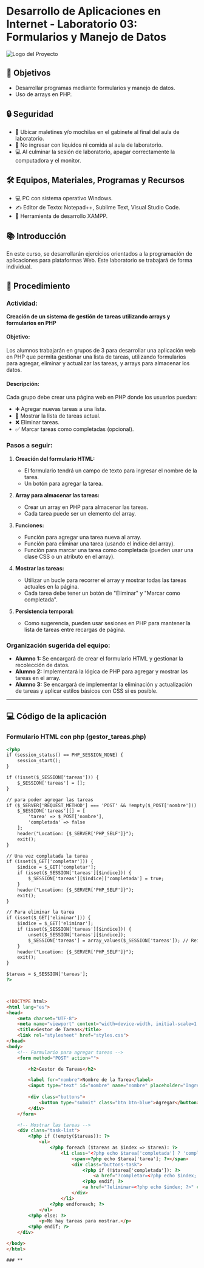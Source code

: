 # Desarrollo de Aplicaciones en Internet - Laboratorio 03: Formularios y Manejo de Datos

![Logo del Proyecto](proyect.jpeg)


## 🎯 **Objetivos**
- Desarrollar programas mediante formularios y manejo de datos.
- Uso de arrays en PHP.

## 🔒 **Seguridad**
- 📍 Ubicar maletines y/o mochilas en el gabinete al final del aula de laboratorio.
- 🚫 No ingresar con líquidos ni comida al aula de laboratorio.
- 💻 Al culminar la sesión de laboratorio, apagar correctamente la computadora y el monitor.

## 🛠️ **Equipos, Materiales, Programas y Recursos**
- 💻 PC con sistema operativo Windows.
- ✍️ Editor de Texto: Notepad++, Sublime Text, Visual Studio Code.
- 🔧 Herramienta de desarrollo XAMPP.

## 📚 **Introducción**
En este curso, se desarrollarán ejercicios orientados a la programación de aplicaciones para plataformas Web. Este laboratorio se trabajará de forma individual.

## 📝 **Procedimiento**

### **Actividad:**
**Creación de un sistema de gestión de tareas utilizando arrays y formularios en PHP**

#### **Objetivo:**
Los alumnos trabajarán en grupos de 3 para desarrollar una aplicación web en PHP que permita gestionar una lista de tareas, utilizando formularios para agregar, eliminar y actualizar las tareas, y arrays para almacenar los datos.

#### **Descripción:**
Cada grupo debe crear una página web en PHP donde los usuarios puedan:
- ➕ Agregar nuevas tareas a una lista.
- 📜 Mostrar la lista de tareas actual.
- ❌ Eliminar tareas.
- ✅ Marcar tareas como completadas (opcional).

### **Pasos a seguir:**

1. **Creación del formulario HTML:**
   - El formulario tendrá un campo de texto para ingresar el nombre de la tarea.
   - Un botón para agregar la tarea.

2. **Array para almacenar las tareas:**
   - Crear un array en PHP para almacenar las tareas.
   - Cada tarea puede ser un elemento del array.

3. **Funciones:**
   - Función para agregar una tarea nueva al array.
   - Función para eliminar una tarea (usando el índice del array).
   - Función para marcar una tarea como completada (pueden usar una clase CSS o un atributo en el array).

4. **Mostrar las tareas:**
   - Utilizar un bucle para recorrer el array y mostrar todas las tareas actuales en la página.
   - Cada tarea debe tener un botón de "Eliminar" y "Marcar como completada".

5. **Persistencia temporal:**
   - Como sugerencia, pueden usar sesiones en PHP para mantener la lista de tareas entre recargas de página.

### **Organización sugerida del equipo:**
- **Alumno 1:** Se encargará de crear el formulario HTML y gestionar la recolección de datos.
- **Alumno 2:** Implementará la lógica de PHP para agregar y mostrar las tareas en el array.
- **Alumno 3:** Se encargará de implementar la eliminación y actualización de tareas y aplicar estilos básicos con CSS si es posible.

---

## 💻 **Código de la aplicación**

### **Formulario HTML con php (gestor_tareas.php)**

```html
<?php
if (session_status() == PHP_SESSION_NONE) {
    session_start();
}

if (!isset($_SESSION['tareas'])) {
    $_SESSION['tareas'] = [];
}

// para poder agregar las tareas
if ($_SERVER['REQUEST_METHOD'] === 'POST' && !empty($_POST['nombre'])) {
    $_SESSION['tareas'][] = [
        'tarea' => $_POST['nombre'],
        'completada' => false
    ];
    header("Location: {$_SERVER['PHP_SELF']}");
    exit();
}

// Una vez complatada la tarea
if (isset($_GET['completar'])) {
    $indice = $_GET['completar'];
    if (isset($_SESSION['tareas'][$indice])) {
        $_SESSION['tareas'][$indice]['completada'] = true;
    }
    header("Location: {$_SERVER['PHP_SELF']}");
    exit();
}

// Para eliminar la tarea
if (isset($_GET['eliminar'])) {
    $indice = $_GET['eliminar'];
    if (isset($_SESSION['tareas'][$indice])) {
        unset($_SESSION['tareas'][$indice]);
        $_SESSION['tareas'] = array_values($_SESSION['tareas']); // Reindexar
    }
    header("Location: {$_SERVER['PHP_SELF']}");
    exit();
}

$tareas = $_SESSION['tareas'];
?>



<!DOCTYPE html>
<html lang="es">
<head>
    <meta charset="UTF-8">
    <meta name="viewport" content="width=device-width, initial-scale=1.0">
    <title>Gestor de Tareas</title>
    <link rel="stylesheet" href="styles.css">
</head>
<body>
    <!-- Formulario para agregar tareas -->
    <form method="POST" action="">

        <h2>Gestor de Tareas</h2>

        <label for="nombre">Nombre de la Tarea</label>
        <input type="text" id="nombre" name="nombre" placeholder="Ingresar nombre" required>
        
        <div class="buttons">
            <button type="submit" class="btn btn-blue">Agregar</button>
        </div>
    </form>

    <!-- Mostrar las tareas -->
    <div class="task-list">
        <?php if (!empty($tareas)): ?>
            <ul>
                <?php foreach ($tareas as $index => $tarea): ?>
                    <li class="<?php echo $tarea['completada'] ? 'completada' : ''; ?>">
                        <span><?php echo $tarea['tarea']; ?></span>
                        <div class="buttons-task">
                            <?php if (!$tarea['completada']): ?>
                                <a href="?completar=<?php echo $index; ?>" class="btn btn-blue">Completar</a>
                            <?php endif; ?>
                            <a href="?eliminar=<?php echo $index; ?>" class="btn btn-red">Eliminar</a>
                        </div>
                    </li>
                <?php endforeach; ?>
            </ul>
        <?php else: ?>
            <p>No hay tareas para mostrar.</p>
        <?php endif; ?>
    </div>

</body>
</html>

### **

